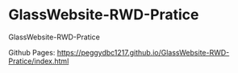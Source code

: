# GlassWebsite-RWD-Pratice
GlassWebsite-RWD-Pratice

Github Pages: https://peggydbc1217.github.io/GlassWebsite-RWD-Pratice/index.html

